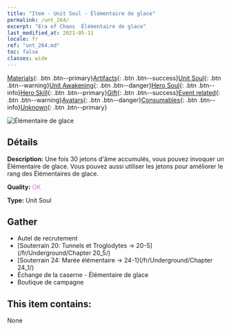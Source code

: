```yaml
---
title: "Item - Unit Soul - Élémentaire de glace"
permalink: /unt_264/
excerpt: "Era of Chaos  Élémentaire de glace"
last_modified_at: 2021-05-11
locale: fr
ref: "unt_264.md"
toc: false
classes: wide
---
```

 [Materials](/ItemsFR/){: .btn .btn--primary}[Artifacts](/ItemsFR/Artifacts/){: .btn .btn--success}[Unit Soul](/ItemsFR/UnitSoul/){: .btn .btn--warning}[Unit Awakening](/ItemsFR/UnitAwakening/){: .btn .btn--danger}[Hero Soul](/ItemsFR/HeroSoul/){: .btn .btn--info}[Hero Skill](/ItemsFR/HeroSkill/){: .btn .btn--primary}[Gift](/ItemsFR/Gift/){: .btn .btn--success}[Event related](/ItemsFR/Events/){: .btn .btn--warning}[Avatars](/ItemsFR/Avatars/){: .btn .btn--danger}[Consumables](/ItemsFR/Consumables/){: .btn .btn--info}[Unknown](/ItemsFR/Unknown/){: .btn .btn--primary}

 ![Élémentaire de glace](/images/u/ti_bingyuansu2.jpg)

## Détails
 **Description:** Une fois 30 jetons d'âme accumulés, vous pouvez invoquer un Élémentaire de glace. Vous pouvez aussi utiliser les jetons pour améliorer le rang des Élémentaires de glace.

 **Quality:** <span style="color: #DA70D6">OK</span>

 **Type:** Unit Soul

## Gather

*    Autel de recrutement 
*    [Souterrain 20: Tunnels et Troglodytes -> 20-5](/fr/Underground/Chapter 20_5/) 
*    [Souterrain 24: Marée élémentaire -> 24-1](/fr/Underground/Chapter 24_1/) 
*    Échange de la caserne - Élémentaire de glace 
*    Boutique de campagne 

## This item contains:

  None

